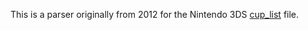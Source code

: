 This is a parser originally from 2012 for the Nintendo 3DS [cup_list](https://www.3dbrew.org/wiki/CVer#cup_list) file.
